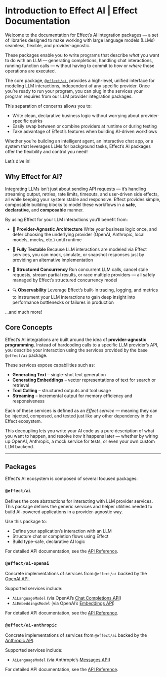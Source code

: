 # Introduction to Effect AI | Effect Documentation

Welcome to the documentation for Effect’s AI integration packages — a set of libraries designed to make working with large language models (LLMs) seamless, flexible, and provider-agnostic.

These packages enable you to write programs that describe _what_ you want to do with an LLM — generating completions, handling chat interactions, running function calls — without having to commit to _how_ or _where_ those operations are executed.

The core package, [`@effect/ai`](https://www.npmjs.com/package/@effect/ai), provides a high-level, unified interface for modeling LLM interactions, independent of any specific provider. Once you’re ready to run your program, you can plug in the services your program requires from our LLM provider integration packages.

This separation of concerns allows you to:

- Write clean, declarative business logic without worrying about provider-specific quirks
- Easily swap between or combine providers at runtime or during testing
- Take advantage of Effect’s features when building AI-driven workflows

Whether you’re building an intelligent agent, an interactive chat app, or a system that leverages LLMs for background tasks, Effect’s AI packages offer the flexibility and control you need!

Let’s dive in!

## Why Effect for AI?

Integrating LLMs isn’t just about sending API requests — it’s handling streaming output, retries, rate limits, timeouts, and user-driven side effects, all while keeping your system stable and responsive. Effect provides simple, composable building blocks to model these workflows in a **safe**, **declarative**, and **composable** manner.

By using Effect for your LLM interactions you’ll benefit from:

- 🧩 **Provider-Agnostic Architecture**
  Write your business logic once, and defer choosing the underlying provider (OpenAI, Anthropic, local models, mocks, etc.) until runtime

- 🧪 **Fully Testable**
  Because LLM interactions are modeled via Effect services, you can mock, simulate, or snapshot responses just by providing an alternative implementation

- 🧵 **Structured Concurrency**
  Run concurrent LLM calls, cancel stale requests, stream partial results, or race multiple providers — all safely managed by Effect’s structured concurrency model

- 🔍 **Observability**
  Leverage Effect’s built-in tracing, logging, and metrics to instrument your LLM interactions to gain deep insight into performance bottlenecks or failures in production

…and much more!

## Core Concepts

Effect’s AI integrations are built around the idea of **provider-agnostic programming**. Instead of hardcoding calls to a specific LLM provider’s API, you describe your interaction using the services provided by the base `@effect/ai` package.

These services expose capabilities such as:

- **Generating Text** – single-shot text generation
- **Generating Embeddings** – vector representations of text for search or retrieval
- **Tool Calling** – structured outputs and tool usage
- **Streaming** – incremental output for memory efficiency and responsiveness

Each of these services is defined as an _Effect service_ — meaning they can be injected, composed, and tested just like any other dependency in the Effect ecosystem.

This decoupling lets you write your AI code as a pure description of what you want to happen, and resolve _how_ it happens later — whether by wiring up OpenAI, Anthropic, a mock service for tests, or even your own custom LLM backend.

---

## Packages

Effect’s AI ecosystem is composed of several focused packages:

### `@effect/ai`

Defines the core abstractions for interacting with LLM provider services. This package defines the generic services and helper utilities needed to build AI-powered applications in a provider-agnostic way.

Use this package to:

- Define your application’s interaction with an LLM
- Structure chat or completion flows using Effect
- Build type-safe, declarative AI logic

For detailed API documentation, see the [API Reference](https://effect-ts.github.io/effect/docs/ai/ai).

### `@effect/ai-openai`

Concrete implementations of services from `@effect/ai` backed by the [OpenAI API](https://platform.openai.com/).

Supported services include:

- `AiLanguageModel` (via OpenAI’s [Chat Completions API](https://platform.openai.com/docs/api-reference/chat))
- `AiEmbeddingsModel` (via OpenAI’s [Embeddings API](https://platform.openai.com/docs/api-reference/embeddings))

For detailed API documentation, see the [API Reference](https://effect-ts.github.io/effect/docs/ai/openai).

### `@effect/ai-anthropic`

Concrete implementations of services from `@effect/ai` backed by the [Anthropic API](https://docs.anthropic.com/en/api/getting-started).

Supported services include:

- `AiLanguageModel` (via Anthropic’s [Messages API](https://docs.anthropic.com/en/api/messages))

For detailed API documentation, see the [API Reference](https://effect-ts.github.io/effect/docs/ai/anthropic).
